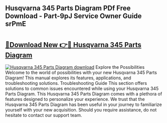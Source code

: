 ## Husqvarna 345 Parts Diagram PDf Free Download - Part-9pJ Service Owner Guide srPmE

# <h2><a href="http://dfmiy7.blite.top/?on=Husqvarna+345+Parts+Diagram">🔗Download New 👉🔴 Husqvarna 345 Parts Diagram</a></h2>

[![Husqvarna 345 Parts Diagram download](https://i.imgur.com/lujVjoI.png)](http://dfmiy7.blite.top/?on=Husqvarna+345+Parts+Diagram)
Explore the Possibilities Welcome to the world of possibilities with your new Husqvarna 345 Parts Diagram! This manual explores its features, applications, and troubleshooting solutions. Troubleshooting Guide This section offers solutions to common issues encountered while using your Husqvarna 345 Parts Diagram. This Husqvarna 345 Parts Diagram comes with a plethora of features designed to personalize your experience. We trust that the Husqvarna 345 Parts Diagram has been useful in your journey to familiarize yourself with your new acquisition. Should you require assistance, do not hesitate to contact our support team.
